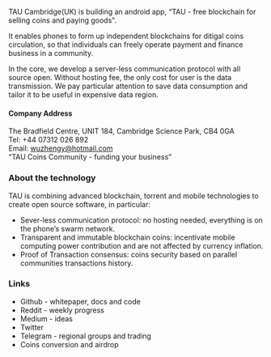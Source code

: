 TAU Cambridge(UK) is building an android app, “TAU - free blockchain for selling coins and paying goods". <br>

It enables phones to form up independent blockchains for ditigal coins circulation, so that individuals can freely operate payment and finance business in a community.

In the core, we develop a server-less communication protocol with all source open. Without hosting fee, the only cost for user is the data transmission. We pay particular attention to save data consumption and tailor it to be useful in expensive data region.

#### Company Address
The Bradfield Centre, UNIT 184, Cambridge Science Park, CB4 0GA <br>
Tel: +44 07312 026 892 <br>
Email: wuzhengy@hotmail.com <br>
“TAU Coins Community - funding your business” <br>

### About the technology

TAU is combining advanced blockchain, torrent and mobile technologies to create open source software, in particular:
* Sever-less communication protocol: no hosting needed, everything is on the phone’s swarm network.
* Transparent and immutable blockchain coins: incentivate mobile computing power contribution and are not affected by currency inflation.
* Proof of Transaction consensus: coins security based on parallel communities transactions history. 

### Links
* Github - whitepaper, docs and code
* Reddit - weekly progress
* Medium - ideas
* Twitter
* Telegram - regional groups and trading
* Coins conversion and airdrop
